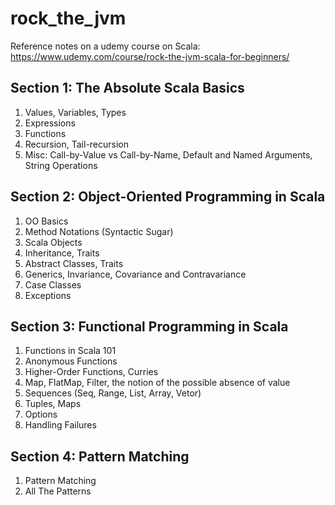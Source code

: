# rock_the_jvm
Reference notes on a udemy course on Scala:
https://www.udemy.com/course/rock-the-jvm-scala-for-beginners/

## Section 1: The Absolute Scala Basics
1. Values, Variables, Types
2. Expressions
3. Functions
4. Recursion, Tail-recursion
5. Misc: Call-by-Value vs Call-by-Name, Default and Named Arguments, String Operations

## Section 2: Object-Oriented Programming in Scala
1. OO Basics
2. Method Notations (Syntactic Sugar)
3. Scala Objects
4. Inheritance, Traits
5. Abstract Classes, Traits
6. Generics, Invariance, Covariance and Contravariance
7. Case Classes
8. Exceptions

## Section 3: Functional Programming in Scala
1. Functions in Scala 101
2. Anonymous Functions
3. Higher-Order Functions, Curries
4. Map, FlatMap, Filter, the notion of the possible absence of value
5. Sequences (Seq, Range, List, Array, Vetor)
6. Tuples, Maps
7. Options
8. Handling Failures

## Section 4: Pattern Matching
1. Pattern Matching
2. All The Patterns
